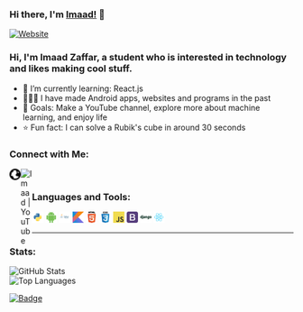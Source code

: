 ### Hi there, I'm [Imaad!][website] 🤩

[![Website](https://img.shields.io/website?label=iszaffar.com&style=for-the-badge&url=https%3A%2F%2Fiszaffar.com)][website]

### Hi, I'm Imaad Zaffar, a student who is interested in technology and likes making cool stuff.

- 🚀 I’m currently learning: React.js 
- 👨🏽‍💻 I have made Android apps, websites and programs in the past
- 🎯 Goals: Make a YouTube channel, explore more about machine learning, and enjoy life
- ⭐️ Fun fact: I can solve a Rubik's cube in around 30 seconds

### Connect with Me:

[<img align="left" alt="Imaad | Website" width="20px" src="https://raw.githubusercontent.com/iconic/open-iconic/master/svg/globe.svg" />][website]
[<img align="left" alt="Imaad | YouTube" width="20px" src="https://cdn.jsdelivr.net/npm/simple-icons@v3/icons/youtube.svg" />][youtube]

<br />

### Languages and Tools:

<code><img height="20" src="https://raw.githubusercontent.com/github/explore/80688e429a7d4ef2fca1e82350fe8e3517d3494d/topics/python/python.png"></code>
<code><img height="20" src="https://raw.githubusercontent.com/github/explore/80688e429a7d4ef2fca1e82350fe8e3517d3494d/topics/android/android.png"></code>
<code><img height="20" src="https://raw.githubusercontent.com/github/explore/80688e429a7d4ef2fca1e82350fe8e3517d3494d/topics/java/java.png"></code>
<code><img height="20" src="https://raw.githubusercontent.com/github/explore/80688e429a7d4ef2fca1e82350fe8e3517d3494d/topics/kotlin/kotlin.png"></code>
<code><img height="20" src="https://raw.githubusercontent.com/github/explore/80688e429a7d4ef2fca1e82350fe8e3517d3494d/topics/html/html.png"></code>
<code><img height="20" src="https://raw.githubusercontent.com/github/explore/80688e429a7d4ef2fca1e82350fe8e3517d3494d/topics/css/css.png"></code>
<code><img height="20" src="https://raw.githubusercontent.com/github/explore/80688e429a7d4ef2fca1e82350fe8e3517d3494d/topics/javascript/javascript.png"></code>
<code><img height="20" src="https://raw.githubusercontent.com/github/explore/80688e429a7d4ef2fca1e82350fe8e3517d3494d/topics/bootstrap/bootstrap.png"></code>
<code><img height="20" src="https://raw.githubusercontent.com/github/explore/80688e429a7d4ef2fca1e82350fe8e3517d3494d/topics/django/django.png"></code>
<code><img height="20" src="https://raw.githubusercontent.com/github/explore/80688e429a7d4ef2fca1e82350fe8e3517d3494d/topics/react/react.png"></code>

---

### Stats:

![GitHub Stats](https://github-readme-stats.vercel.app/api?username=zafaris&theme=onedark&count_private=true&show_icons=true)
<br />
![Top Languages](https://github-readme-stats.vercel.app/api/top-langs/?username=zafaris&theme=onedark)

[![Badge](https://img.shields.io/static/v1?label=imaad&message=zaffar&style=for-the-badge&labelColor=cornflowerblue&color=blueviolet)][website]

[website]: https://imaadzaffar.com
[youtube]: https://youtube.com/channel/UCRGp4IcgPuOIJ9aIYCh2VAA
[instagram]: https://instagram.com/imaadzaffar
[linkedin]: https://linkedin.com/in/imaad-zaffar
